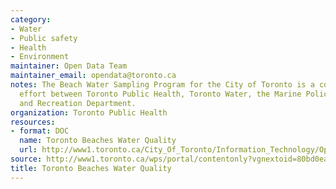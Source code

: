```yaml
---
category:
- Water
- Public safety
- Health
- Environment
maintainer: Open Data Team
maintainer_email: opendata@toronto.ca
notes: The Beach Water Sampling Program for the City of Toronto is a co-operative
  effort between Toronto Public Health, Toronto Water, the Marine Police Unit, Parks
  and Recreation Department.
organization: Toronto Public Health
resources:
- format: DOC
  name: Toronto Beaches Water Quality
  url: http://www1.toronto.ca/City_Of_Toronto/Information_Technology/Open_Data/Data_Sets/Assets/Files/Toronto_Beaches__Water_Quality_Readme.doc
source: http://www1.toronto.ca/wps/portal/contentonly?vgnextoid=80bd0ea14b661310VgnVCM1000003dd60f89RCRD&vgnextchannel=1a66e03bb8d1e310VgnVCM10000071d60f89RCRD
title: Toronto Beaches Water Quality
---
```

